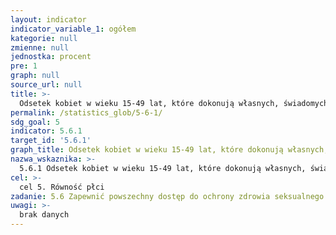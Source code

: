 ```yaml
---
layout: indicator
indicator_variable_1: ogółem
kategorie: null
zmienne: null
jednostka: procent
pre: 1
graph: null
source_url: null
title: >-
  Odsetek kobiet w wieku 15-49 lat, które dokonują własnych, świadomych decyzji dotyczących współżycia seksualnego, antykoncepcji oraz opieki w zakresie zdrowia reprodukcyjnego
permalink: /statistics_glob/5-6-1/
sdg_goal: 5
indicator: 5.6.1
target_id: '5.6.1'
graph_title: Odsetek kobiet w wieku 15-49 lat, które dokonują własnych, świadomych decyzji dotyczących współżycia seksualnego, antykoncepcji oraz opieki w zakresie zdrowia reprodukcyjnego
nazwa_wskaznika: >-
  5.6.1 Odsetek kobiet w wieku 15-49 lat, które dokonują własnych, świadomych decyzji dotyczących współżycia seksualnego, antykoncepcji oraz opieki w zakresie zdrowia reprodukcyjnego
cel: >-
  cel 5. Równość płci
zadanie: 5.6 Zapewnić powszechny dostęp do ochrony zdrowia seksualnego i reprodukcyjnego oraz korzystanie z praw reprodukcyjnych, zgodnie z Programem Działań Międzynarodowej Konferencji na Rzecz Ludności i Rozwoju, Pekińską Platformą Działania i dokumentami końcowymi ich konferencji przeglądowych
uwagi: >-
  brak danych
---
```

